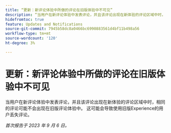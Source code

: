 ```yaml
---
title: “更新：新评论体验中所做的评论在旧版体验中不可见”
description: “当用户在新评论体验中发表评论，并且该评论出现在新体验的评论区域中时，相同的评论可能不会出现在旧版评论体验中。 这可能会导致使用旧版Experience的用户丢失评论。”
hidefromtoc: true
feature: Updates and Notifications
source-git-commit: 7945b58dc8a0466bc6990883561d4bf11b498a56
workflow-type: tm+mt
source-wordcount: '120'
ht-degree: 3%

---
```



# 更新：新评论体验中所做的评论在旧版体验中不可见

当用户在新评论体验中发表评论，并且该评论出现在新体验的评论区域中时，相同的评论可能不会出现在旧版评论体验中。 这可能会导致使用旧版Experience的用户丢失评论。

_首次报告于 2023 年 9 月 6 日。_

